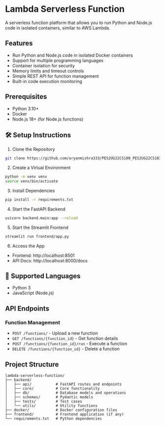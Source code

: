 # Lambda Serverless Function

A serverless function platform that allows you to run Python and Node.js code in isolated containers, similar to AWS Lambda.

## Features

- Run Python and Node.js code in isolated Docker containers
- Support for multiple programming languages
- Container isolation for security
- Memory limits and timeout controls
- Simple REST API for function management
- Built-in code execution monitoring

## Prerequisites

- Python 3.10+
- Docker
- Node.js 18+ (for Node.js functions)

## 🛠️ Setup Instructions

1. Clone the Repository
```bash
git clone https://github.com/aryanmishra333/PES2UG22CS100_PES2UG22CS103_PES2UG22CS110_PES2UG22CS117_LAMBDA-Serverless_Function.git
```

2. Create a Virtual Environment
```bash
python -m venv venv
source venv/bin/activate
```

3. Install Dependencies
```bash
pip install -r requirements.txt
```

4. Start the FastAPI Backend
```bash
uvicorn backend.main:app --reload
```

5. Start the Streamlit Frontend
```bash
streamlit run frontend/app.py
```

6. Access the App
- Frontend: http://localhost:8501
- API Docs: http://localhost:8000/docs

## 🧪 Supported Languages
- Python 3
- JavaScript (Node.js)

## API Endpoints

### Function Management

- `POST /functions/` - Upload a new function
- `GET /functions/{function_id}` - Get function details
- `POST /functions/{function_id}/run` - Execute a function
- `DELETE /functions/{function_id}` - Delete a function

## Project Structure

```
lambda-serverless-function/
├── backend/
│   ├── api/           # FastAPI routes and endpoints
│   ├── core/          # Core functionality
│   ├── db/            # Database models and operations
│   ├── schemas/       # Pydantic models
│   ├── tests/         # Test cases
│   └── utils/         # Utility functions
├── docker/            # Docker configuration files
├── frontend/          # Frontend application (if any)
└── requirements.txt   # Python dependencies
```
